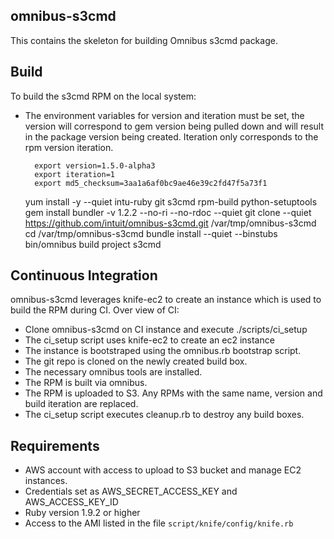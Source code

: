 ## omnibus-s3cmd 

This contains the skeleton for building Omnibus s3cmd  package.

## Build

To build the s3cmd RPM on the local system:

* The environment variables for version and iteration must be set,
  the version will correspond to gem version being pulled down
  and will result in the package version being created. Iteration only corresponds
  to the rpm version iteration.

        export version=1.5.0-alpha3
        export iteration=1
        export md5_checksum=3aa1a6af0bc9ae46e39c2fd47f5a73f1

	yum install -y --quiet intu-ruby git s3cmd rpm-build  python-setuptools
	gem install bundler -v 1.2.2 --no-ri --no-rdoc --quiet
	git clone --quiet https://github.com/intuit/omnibus-s3cmd.git /var/tmp/omnibus-s3cmd
	cd /var/tmp/omnibus-s3cmd
	bundle install --quiet --binstubs
	bin/omnibus build project s3cmd

## Continuous Integration

omnibus-s3cmd leverages knife-ec2 to create an instance which is used to build the RPM during CI. Over view of CI:

* Clone omnibus-s3cmd on CI instance and execute ./scripts/ci_setup
* The ci_setup script uses knife-ec2 to create an ec2 instance
* The instance is bootstraped using the omnibus.rb bootstrap script.
* The git repo is cloned on the newly created build box.
* The necessary omnibus tools are installed.
* The RPM is built via omnibus.
* The RPM is uploaded to S3. Any RPMs with the same name, version and build iteration are replaced.
* The ci_setup script executes cleanup.rb to destroy any build boxes.

## Requirements

* AWS account with access to upload to S3 bucket and manage EC2 instances.
* Credentials set as AWS_SECRET_ACCESS_KEY and AWS_ACCESS_KEY_ID
* Ruby version 1.9.2 or higher
* Access to the AMI listed in the file `script/knife/config/knife.rb`
